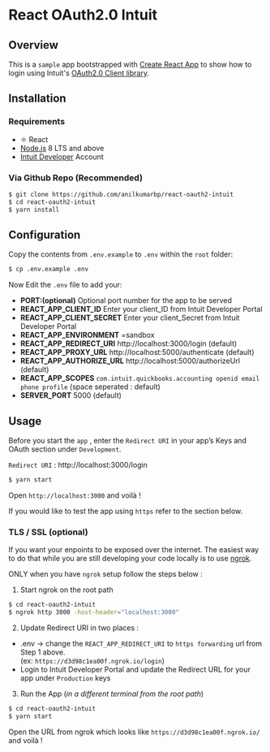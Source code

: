 # React OAuth2.0 Intuit 

## Overview

This is a `sample` app bootstrapped with [Create React App](https://github.com/facebook/create-react-app) to show how to login using Intuit's [OAuth2.0 Client library](https://www.npmjs.com/package/intuit-oauth).

## Installation

### Requirements

- ⚛️ React 
- [Node.js](http://nodejs.org) 8 LTS and above
- [Intuit Developer](https://developer.intuit.com) Account

### Via Github Repo (Recommended)

```bash
$ git clone https://github.com/anilkumarbp/react-oauth2-intuit
$ cd react-oauth2-intuit
$ yarn install
```

## Configuration

Copy the contents from `.env.example` to `.env` within the `root` folder:

```bash
$ cp .env.example .env
```

Now Edit the `.env` file to add your:

- **PORT:(optional)** Optional port number for the app to be served
- **REACT_APP_CLIENT_ID** Enter your client_ID from Intuit Developer Portal
- **REACT_APP_CLIENT_SECRET** Enter your client_Secret from Intuit Developer Portal
- **REACT_APP_ENVIRONMENT** =sandbox
- **REACT_APP_REDIRECT_URI** http://localhost:3000/login (default)
- **REACT_APP_PROXY_URL** http://localhost:5000/authenticate (default)
- **REACT_APP_AUTHORIZE_URL** http://localhost:5000/authorizeUrl (default)
- **REACT_APP_SCOPES** `com.intuit.quickbooks.accounting openid email phone profile` (space
  seperated : default)
- **SERVER_PORT** 5000 (default)

## Usage

Before you start the `app` , enter the `Redirect URI` in your app’s Keys and OAuth section under
`Development`.

`Redirect URI` : http://localhost:3000/login

```bash
$ yarn start
```

Open `http://localhost:3000` and voilà !

If you would like to test the app using `https` refer to the section below.

### TLS / SSL (**optional**)

If you want your enpoints to be exposed over the internet. The easiest way to do that while you are
still developing your code locally is to use [ngrok](https://ngrok.com/download/).

ONLY when you have `ngrok` setup follow the steps below :

1. Start ngrok on the root path

```bash
$ cd react-oauth2-intuit
$ ngrok http 3000 -host-header="localhost:3000"
```

2. Update Redirect URI in two places :

- .env -> change the `REACT_APP_REDIRECT_URI` to `https forwarding` url from Step 1 above.  
  (ex: `https://d3d98c1ea00f.ngrok.io/login`)
- Login to Intuit Developer Portal and update the Redirect URL for your app under `Production` keys

3. Run the App (_in a different terminal from the root path_)

```bash
$ cd react-oauth2-intuit
$ yarn start
```

Open the URL from ngrok which looks like `https://d3d98c1ea00f.ngrok.io/` and voilà !

[ss1]:
  https://help.developer.intuit.com/s/samplefeedback?cid=9010&repoName=Intuit-OAuth2.0-Sample-React
